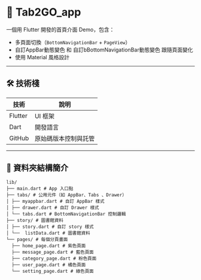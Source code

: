 # 📱 Tab2GO_app

一個用 Flutter 開發的首頁介面 Demo，包含：

- 多頁面切換（`BottomNavigationBar` + `PageView`）
- 自訂AppBar動態變色 和 自訂bBottomNavigationBar動態變色 跟隨頁面變化
- 使用 Material 風格設計

---

## 🛠 技術棧

| 技術         | 說明                    |
|--------------|------------------------|
| Flutter      | UI 框架                 |
| Dart         | 開發語言                |
| GitHub       | 原始碼版本控制與託管     |

---

## 📁 資料夾結構簡介
```
lib/
├── main.dart # App 入口點
├── tabs/ # 公用元件（如 AppBar、Tabs 、Drawer）
│ ├── myappbar.dart # 自訂 AppBar 樣式
│ ├── drawer.dart # 自訂 Drawer 樣式
│ └── tabs.dart # BottomNavigationBar 控制邏輯
├── story/ # 圖書館資料
│ ├── story.dart # 自訂 story 樣式
│ └──  listData.dart # 圖書館資料
└── pages/ # 每個分頁畫面
  ├── home_page.dart # 紫色頁面
  ├── message_page.dart # 藍色頁面
  ├── category_page.dart # 粉色頁面
  ├── user_page.dart # 橘色頁面
  └── setting_page.dart # 綠色頁面
```